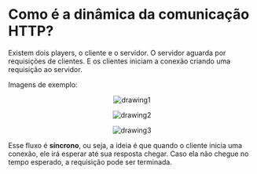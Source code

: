 # Como é a dinâmica da comunicação HTTP?

Existem dois players, o cliente e o servidor. O servidor aguarda por requisições de clientes. E os clientes iniciam a conexão criando uma requisição ao servidor.

Imagens de exemplo:

<p align="center">
  <img src="https://user-images.githubusercontent.com/15306309/56098460-20a25580-5ed7-11e9-9f1e-73fb8d951f78.png" alt="drawing1"/>
</p>

<p align="center">
  <img src="https://user-images.githubusercontent.com/15306309/56098488-5e06e300-5ed7-11e9-8a6e-ad99cb0161b6.png" alt="drawing2"/>
</p>

<p align="center">
  <img src="https://user-images.githubusercontent.com/15306309/56098524-927a9f00-5ed7-11e9-8415-700beafa0154.png" alt="drawing3"/>
</p>

Esse fluxo é **síncrono**, ou seja, a ideia é que quando o cliente inicia uma conexão, ele irá esperar até sua resposta chegar. Caso ela não chegue no tempo esperado, a requisição pode ser terminada.
